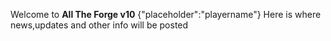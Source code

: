 Welcome to **All The Forge v10**
{"placeholder":"playername"}
Here is where news,updates and other info will be posted